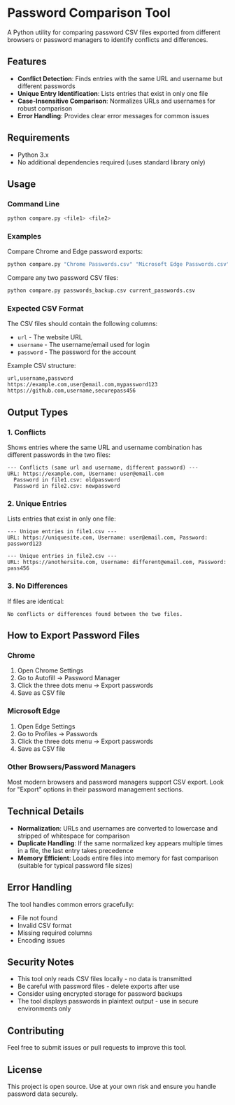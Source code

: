 # Password Comparison Tool

A Python utility for comparing password CSV files exported from different browsers or password managers to identify conflicts and differences.

## Features

- **Conflict Detection**: Finds entries with the same URL and username but different passwords
- **Unique Entry Identification**: Lists entries that exist in only one file
- **Case-Insensitive Comparison**: Normalizes URLs and usernames for robust comparison
- **Error Handling**: Provides clear error messages for common issues

## Requirements

- Python 3.x
- No additional dependencies required (uses standard library only)

## Usage

### Command Line

```bash
python compare.py <file1> <file2>
```

### Examples

Compare Chrome and Edge password exports:
```bash
python compare.py "Chrome Passwords.csv" "Microsoft Edge Passwords.csv"
```

Compare any two password CSV files:
```bash
python compare.py passwords_backup.csv current_passwords.csv
```

### Expected CSV Format

The CSV files should contain the following columns:
- `url` - The website URL
- `username` - The username/email used for login
- `password` - The password for the account

Example CSV structure:
```csv
url,username,password
https://example.com,user@email.com,mypassword123
https://github.com,username,securepass456
```

## Output Types

### 1. Conflicts
Shows entries where the same URL and username combination has different passwords in the two files:
```
--- Conflicts (same url and username, different password) ---
URL: https://example.com, Username: user@email.com
  Password in file1.csv: oldpassword
  Password in file2.csv: newpassword
```

### 2. Unique Entries
Lists entries that exist in only one file:
```
--- Unique entries in file1.csv ---
URL: https://uniquesite.com, Username: user@email.com, Password: password123

--- Unique entries in file2.csv ---
URL: https://anothersite.com, Username: different@email.com, Password: pass456
```

### 3. No Differences
If files are identical:
```
No conflicts or differences found between the two files.
```

## How to Export Password Files

### Chrome
1. Open Chrome Settings
2. Go to Autofill → Password Manager
3. Click the three dots menu → Export passwords
4. Save as CSV file

### Microsoft Edge
1. Open Edge Settings
2. Go to Profiles → Passwords
3. Click the three dots menu → Export passwords
4. Save as CSV file

### Other Browsers/Password Managers
Most modern browsers and password managers support CSV export. Look for "Export" options in their password management sections.

## Technical Details

- **Normalization**: URLs and usernames are converted to lowercase and stripped of whitespace for comparison
- **Duplicate Handling**: If the same normalized key appears multiple times in a file, the last entry takes precedence
- **Memory Efficient**: Loads entire files into memory for fast comparison (suitable for typical password file sizes)

## Error Handling

The tool handles common errors gracefully:
- File not found
- Invalid CSV format
- Missing required columns
- Encoding issues

## Security Notes

- This tool only reads CSV files locally - no data is transmitted
- Be careful with password files - delete exports after use
- Consider using encrypted storage for password backups
- The tool displays passwords in plaintext output - use in secure environments only

## Contributing

Feel free to submit issues or pull requests to improve this tool.

## License

This project is open source. Use at your own risk and ensure you handle password data securely.
